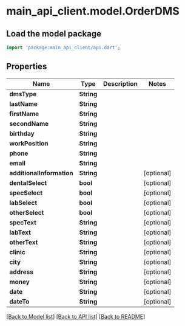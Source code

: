 # main_api_client.model.OrderDMS

## Load the model package
```dart
import 'package:main_api_client/api.dart';
```

## Properties
Name | Type | Description | Notes
------------ | ------------- | ------------- | -------------
**dmsType** | **String** |  | 
**lastName** | **String** |  | 
**firstName** | **String** |  | 
**secondName** | **String** |  | 
**birthday** | **String** |  | 
**workPosition** | **String** |  | 
**phone** | **String** |  | 
**email** | **String** |  | 
**additionalInformation** | **String** |  | [optional] 
**dentalSelect** | **bool** |  | [optional] 
**specSelect** | **bool** |  | [optional] 
**labSelect** | **bool** |  | [optional] 
**otherSelect** | **bool** |  | [optional] 
**specText** | **String** |  | [optional] 
**labText** | **String** |  | [optional] 
**otherText** | **String** |  | [optional] 
**clinic** | **String** |  | [optional] 
**city** | **String** |  | [optional] 
**address** | **String** |  | [optional] 
**money** | **String** |  | [optional] 
**date** | **String** |  | [optional] 
**dateTo** | **String** |  | [optional] 

[[Back to Model list]](../README.md#documentation-for-models) [[Back to API list]](../README.md#documentation-for-api-endpoints) [[Back to README]](../README.md)


